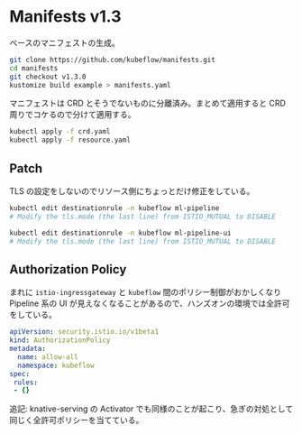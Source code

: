 # Manifests v1.3

ベースのマニフェストの生成。

```bash
git clone https://github.com/kubeflow/manifests.git
cd manifests
git checkout v1.3.0
kustomize build example > manifests.yaml
```

マニフェストは CRD とそうでないものに分離済み。まとめて適用すると CRD 周りでコケるので分けて適用する。

```bash
kubectl apply -f crd.yaml
kubectl apply -f resource.yaml
```

## Patch

TLS の設定をしないのでリソース側にちょっとだけ修正をしている。

```bash
kubectl edit destinationrule -n kubeflow ml-pipeline
# Modify the tls.mode (the last line) from ISTIO_MUTUAL to DISABLE

kubectl edit destinationrule -n kubeflow ml-pipeline-ui
# Modify the tls.mode (the last line) from ISTIO_MUTUAL to DISABLE
```

## Authorization Policy

まれに `istio-ingressgateway` と `kubeflow` 間のポリシー制御がおかしくなり Pipeline 系の UI が見えなくなることがあるので、ハンズオンの環境では全許可をしている。

```yaml
apiVersion: security.istio.io/v1beta1
kind: AuthorizationPolicy
metadata:
  name: allow-all
  namespace: kubeflow
spec:
 rules:
 - {}
```

追記: knative-serving の Activator でも同様のことが起こり、急ぎの対処として同じく全許可ポリシーを当てている。
